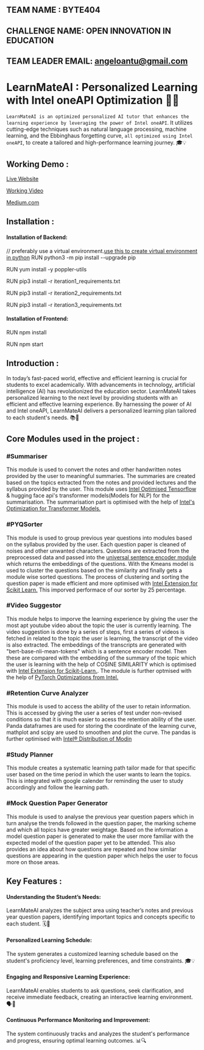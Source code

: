 ## TEAM NAME : BYTE404
## CHALLENGE NAME: OPEN INNOVATION IN EDUCATION 
## TEAM LEADER EMAIL: angeloantu@gmail.com


# LearnMateAI : Personalized Learning with Intel oneAPI Optimization 🤖💪

`LearnMateAI is an optimized personalized AI tutor that enhances the learning experience by leveraging the power of Intel oneAPI`. It utilizes cutting-edge techniques such as natural language processing, machine learning, and the Ebbinghaus forgetting curve, ``all optimized using Intel oneAPI``, to create a tailored and high-performance learning journey. 🎓💡

## Working Demo :

[Live Website](https://intel-hack.pages.dev/)

[Working Video](https://youtu.be/nKy4xSi7bTI)

[Medium.com](https://medium.com/@abdullasameer118/learnmateai-personalized-learning-with-intel-oneapi-optimization-1eb2195403da)

## Installation :
#### Installation of Backend:
// preferably use a virtual environment.[use this to create virtual environment in python](https://docs.python.org/3/library/venv.html)
RUN python3 -m pip install --upgrade pip

RUN yum install -y poppler-utils

RUN  pip3 install -r iteration1_requirements.txt

RUN  pip3 install -r iteration2_requirements.txt

RUN  pip3 install -r iteration3_requirements.txt

#### Installation of Frontend:

RUN npm install

RUN npm start

## Introduction :

In today’s fast-paced world, effective and efficient learning is crucial for students to excel academically. With advancements in technology, artificial intelligence (AI) has revolutionized the education sector. LearnMateAI takes personalized learning to the next level by providing students with an efficient and effective learning experience. By harnessing the power of AI and Intel oneAPI, LearnMateAI delivers a personalized learning plan tailored to each student's needs. 📚🔬

## Core Modules used in the project :
### #Summariser  
This module is used to convert the notes and other handwritten notes provided by the user to meaningful summaries. The summaries are created based on the topics extracted from the notes and provided lectures and the syllabus provided by the user. This module uses [Intel Optimised Tensorflow](https://www.intel.com/content/www/us/en/developer/tools/oneapi/optimization-for-tensorflow.html#gs.2mtgor) & hugging face api's transformer models(Models for NLP) for the summarisation. The summarisation part is optimised with the help of [Intel's Optimization for Transformer Models.](https://www.intel.com/content/www/us/en/developer/videos/optimize-end-to-end-transformer-model-performance.html#gs.2muun9) 

### #PYQSorter
This module is used to group previous year questions into modules based on the syllabus provided by the user. Each question paper is cleaned of noises and other unwanted characters. Questions are extracted from the preprocessed data and passed into the [universal sentence encoder module](https://tfhub.dev/google/universal-sentence-encoder-large/5) which returns the embeddings of the questions. With the Kmeans model is used to cluster the questions based on the similarity and finally gets a module wise sorted questions. The process of clustering and sorting the question paper is made efficient and more optimised with [Intel Extension for Scikit Learn.](https://www.intel.com/content/www/us/en/developer/tools/oneapi/scikit-learn.html#gs.2mw28j) This imporved performace of our sorter by 25 percentage.

### #Video Suggestor
This module helps to imporve the learning experience by giving the user the most apt youtube video about the topic the user is currently learning. The video suggestion is done by a series of steps,
first a series of videos is fetched in related to the topic the user is learning, the transcript of the video is also extracted. The embeddings of the transcripts are generated with "bert-base-nli-mean-tokens" which is a sentence encoder model. Then these are compared with the embedding of the summary of the topic which the user is learning with the help of COSINE SIMILARITY which is optimised with [Intel Extension for Scikit-Learn.](https://www.intel.com/content/www/us/en/developer/tools/oneapi/scikit-learn.html). The module is further optmised with the help of [PyTorch Optimizations from Intel.](https://www.intel.com/content/www/us/en/developer/tools/oneapi/optimization-for-pytorch.html#gs.2mu8s1)


### #Retention Curve Analyzer
This module is used to access the ability of the user to retain information. This is accessed by giving the user a series of test under non-revised conditions so that it is much easier to acess the retention ability of the user. Panda dataframes are used for storing the coordinate of the learning curve, mathplot and scipy are used to smoothen and plot the curve. The pandas is further optimised with [Intel® Distribution of Modin](https://www.intel.com/content/www/us/en/developer/tools/oneapi/distribution-of-modin.html#gs.2mxbo0) 

### #Study Planner 
This module creates a systematic learning path tailor made for that specific user based on the time period in which the user wants to learn the topics. This is integrated with google calender for reminding the user to study accordingly and follow the learning path.

### #Mock Question Paper Generator
This module is used to analyse the previous year question papers which in turn analyse the trends followed in the question paper, the marking scheme and which all topics have greater weightage. Based on the information a model question paper is generated to make the user more familiar with the expected model of the question paper yet to be attended. This also provides an idea about how questions are repeated and how similar questions are appearing in the question paper which helps the user to focus more on those areas.

## Key Features :

#### Understanding the Student’s Needs:

LearnMateAI analyzes the subject area using teacher’s notes and previous year question papers, identifying important topics and concepts specific to each student. 🗓️📝

#### Personalized Learning Schedule: 

The system generates a customized learning schedule based on the student's proficiency level, learning preferences, and time constraints. 🎓💡

#### Engaging and Responsive Learning Experience: 

LearnMateAI enables students to ask questions, seek clarification, and receive immediate feedback, creating an interactive learning environment. 🗣️💬

#### Continuous Performance Monitoring and Improvement: 

The system continuously tracks and analyzes the student's performance and progress, ensuring optimal learning outcomes. 📊🔍



